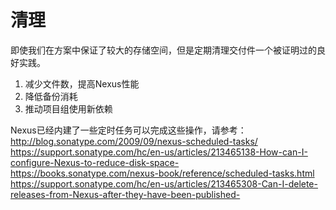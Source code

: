 # 清理

即使我们在方案中保证了较大的存储空间，但是定期清理交付件一个被证明过的良好实践。
1. 减少文件数，提高Nexus性能
2. 降低备份消耗
3. 推动项目组使用新依赖

Nexus已经内建了一些定时任务可以完成这些操作，请参考：
http://blog.sonatype.com/2009/09/nexus-scheduled-tasks/
https://support.sonatype.com/hc/en-us/articles/213465138-How-can-I-configure-Nexus-to-reduce-disk-space-
https://books.sonatype.com/nexus-book/reference/scheduled-tasks.html
https://support.sonatype.com/hc/en-us/articles/213465308-Can-I-delete-releases-from-Nexus-after-they-have-been-published-
